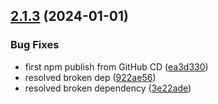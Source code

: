 ## [2.1.3](https://github.com/rxtoolkit/csv/compare/v2.1.2...v2.1.3) (2024-01-01)


### Bug Fixes

* first npm publish from GitHub CD ([ea3d330](https://github.com/rxtoolkit/csv/commit/ea3d3300ef77967b9687a03bb4f9e757b58a8eee))
* resolved broken dep ([922ae56](https://github.com/rxtoolkit/csv/commit/922ae564abea1c2e767c4d1d9f753e255cf72a47))
* resolved broken dependency ([3e22ade](https://github.com/rxtoolkit/csv/commit/3e22ade46075edadc566fa027ba0778895b2dbd7))
